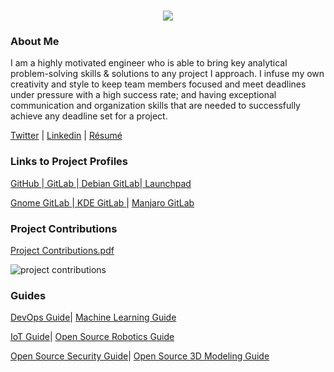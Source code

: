 <h1 align="center">
 <img src="https://user-images.githubusercontent.com/45159366/81243342-6c350f00-8fc4-11ea-9037-9cbe0f7bf3ff.png">
</h1>

### About Me
I am a highly motivated engineer who is able to bring key analytical problem-solving skills & solutions to any project I approach. I infuse my own creativity and style to keep team members focused and meet deadlines under pressure with a high success rate; and having exceptional communication and organization skills that are needed to successfully achieve any deadline set for a project. 

[Twitter](https://twitter.com/Miker256) | [Linkedin](https://www.linkedin.com/in/michael-royal-b923b4134/) | [Résumé](https://github.com/mikeroyal/mikeroyal.github.io/files/4578853/MichaelR_Resume.pdf)

### Links to Project Profiles

[GitHub  ](https://github.com/mikeroyal)|[ GitLab  ](https://gitlab.com/maos20008)|[ Debian GitLab](https://salsa.debian.org/mikeroyal-guest)|[ Launchpad ](https://launchpad.net/~maos20008)

[Gnome GitLab  ](https://gitlab.gnome.org/maos20008)|[ KDE GitLab  ](https://invent.kde.org/mikeroyal)| [Manjaro GitLab  ](https://gitlab.manjaro.org/mikeroyal?nav_source=navbar)

### Project Contributions
[Project Contributions.pdf](https://github.com/mikeroyal/mikeroyal.github.io/files/4536764/Project.Contributions.pdf)

![project contributions](https://user-images.githubusercontent.com/45159366/80323848-acd1a300-87e2-11ea-9e0d-261de4575a8e.png)

### Guides

[DevOps Guide](https://salsa.debian.org/mikeroyal-guest/devops)| [Machine Learning Guide](https://gitlab.com/maos20008/intro-to-machine-learning)

[IoT Guide](https://github.com/mikeroyal/IoT-Guide)| [Open Source Robotics Guide](https://invent.kde.org/mikeroyal/robotics)

[Open Source Security Guide](https://salsa.debian.org/mikeroyal-guest/open-source-security-guide)| [Open Source 3D Modeling Guide](https://gitlab.com/maos20008/open-source-3d-modeling-guide)
